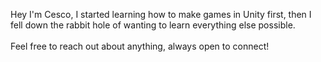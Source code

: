Hey I'm Cesco, I started learning how to make games in Unity first, then I fell down the rabbit hole of wanting to learn everything else possible.
<br>
<br>
Feel free to reach out about anything, always open to connect!
<!---
cescosgames/cescosgames is a ✨ special ✨ repository because its `README.md` (this file) appears on your GitHub profile.
You can click the Preview link to take a look at your changes.
--->

